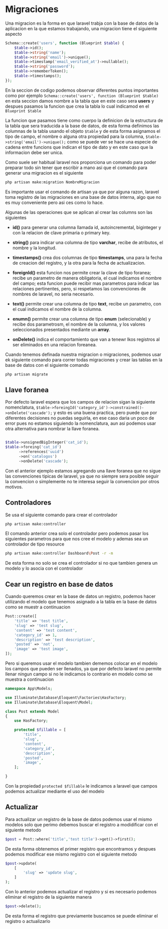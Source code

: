 # Migraciones 

Una migracion es la forma en que laravel trabja con la base de datos de la aplicacion en la que estamos trabajando, una migracion tiene el siguiente aspecto

```php
Schema::create('users', function (Blueprint $table) {
    $table->id();
    $table->string('name');
    $table->string('email')->unique();
    $table->timestamp('email_verified_at')->nullable();
    $table->string('password');
    $table->rememberToken();
    $table->timestamps();
});
```

En la seccion de codigo podemos observar diferentes puntos importantes como por ejemplo `Schema::create('users', function (Blueprint $table)` en esta seccion damos nombre a la tabla que en este caso sera **users** y despues pasamos la funcion que crea la tabla lo cual indicamod en el `Blueprint $table`

La funcion que pasamos tiene como cuerpo la definicion de la estructura de la tabla que sera traducida a la base de datos, de esta forma definimos las columnas de la tabla usando el objeto `$table` y de esta forma asignamos el tipo de campo, el nombre o alguna otra propiedad para la columna, `$table->string('email')->unique();` como se puede ver se hace una especie de cadena entre funcions que indican el tipo de dato y en este caso que la informacion debe ser unica. 

Como suele ser habitual laravel nos proporciona un comando para poder preparar todo sin tener que escribir a mano asi que el comando para generar una migracion es el siguiente

```bash
php artisan make:migration NombreMigracion
```

Es importante usar el comando de artisan ya que por alguna razon, laravel toma registro de las migraciones en una base de datos interna, algo que no es muy conveniente pero asi ces como lo hace.

Algunas de las operaciones que se aplican al crear las columns son las siguientes

- **id()** para generar una columna llamada id, autoincremental, biginteger y con la relacion de clave primaria o primary key.

- **string()** para indicar una columna de tipo **varchar**, recibe de atributos, el nombre y la longitud. 

- **timestamps()** crea dos columnas de tipo **timestamps**, una para la fecha de creacion del registro, y la otra para la fecha de actualizacion.

- **foreignId()** esta funcion nos permite crear la clave de tipo foranea; recibe un parametro de manera obligatoria, el cual indicamos el nombre del campo; esta funcion puede recibir mas parametros para indicar las relaciones pertinentes, pero, si respetamos las convenciones de nombres de laravel, no seria necesario.

- **text()** permite crear una columna de tipo **text**, recibe un parametro, con el cual indicamos el nombre de la columna.

- **enumn()** permite crear una columna de tipo **enum** (selecionable) y recibe dos parametrosm, el nombre de la columna, y los valores seleccionados presentados mediante un **array**. 

- **onDelete()** indica el comportamiento que van a tenewr lkos registros al ser eliminados en una relacion foreanea.

Cuando tenemos definada nuestra migracion o migraciones, podemos usar ek siguiente comando para correr todas migraciones y crear las tablas en la base de datos con el siguiente comando

```bash
php artisan migrate
```

## Llave foranea

Por defecto laravel espera que los campos de relacion sigan la siguiente nomenclatura, `$table->foreingId('category_id')->constrained()->onDelete('cascade');` y esto es una buena practica, pero puede que por diferentes decisiones no puedas seguirla, en ese caso daria un poco de error pues no estamos siguiendo la nomenclatura, aun asi podemos usar otra alternativa para nombrar la llave foranea.

```php

$table->unsignedBigInteger('cat_id');
$table->foreing('cat_id')
      ->references('uuid')
      ->on('catalogos')
      ->onDelete('cascade');
```

Con el anterior ejemplo estamos agregando una llave foranea que no sigue las convenciones tipicas de laravel, ya que no siempre sera posible seguir la convencion o simplemente no te interesa seguir la convencion por otros motivos.

## Controladores

Se usa el siguiente comando para crear el controlador

```bash
php artisan make:controller 
```

El comando anterior crea solo el controlador pero podemos pasar los siguientes parametros para que nos cree el modelo y ademas sea un controlador de tipo resource

```bash
php artisan make:controller Dashboard\Post -r -m
```

De esta forma no solo se crea el controlador si no que tambien genera un modelo y lo asocia con el controlador

## Cear un registro en base de datos

Cuando queremos crear en la base de datos un registro, podemos hacer utilizando el modelo que tenemos asignado a la tabla en la base de datos como se muestr a continuacion

```php
Post::create([
    'title' => 'test title',
    'slug' => 'test slug',
    'content' => 'test content',
    'category_id' => 1,
    'description' => 'test description',
    'posted' => 'not',
    'image' => 'test image',
]);
```

Pero si queremos usar el modelo tambien dememos colocar en el modelo los campos que pueden ser llenados, ya que por defecto laravel no permite llenar ningun campo si no le indicamos lo contrario en modelo como se muestra a continuacion

```php
namespace App\Models;

use Illuminate\Database\Eloquent\Factories\HasFactory;
use Illuminate\Database\Eloquent\Model;

class Post extends Model
{
    use HasFactory;

    protected $fillable = [
        'title',
        'slug',
        'content',
        'category_id',
        'description',
        'posted',
        'image',
    ];

}
```

Con la propiedad `protected $fillable` le indicamos a laravel que campos podemos actualizar mediante el uso del modelo  

## Actualizar

Para actualizar un registro de la base de datos podemos usar el mismo modelos solo que perimo debemos buscar el registro a modidificar con el siguiente metodo

```php
$post = Post::where('title','test title')->get()->first();
```

De esta forma obtenemos el primer registro que encontramos y despues podemos modificar ese mismo registro con el siguiente metodo

```php
$post->update(
    [
        'slug' => 'update slug',
    ]
);
```

Con lo anterior podemos actualizar el registro y si es necesario podemos eliminar el registro de la siguiente manera

```php
$post->delete();
```

De esta forma el registro que previamente buscamos se puede eliminar el registro o actualizarlo